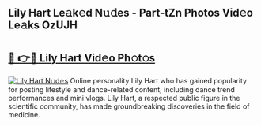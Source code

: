 ## Lily Hart Le𝚊k𝚎d N𝚞𝚍es - Part-tZn Photos Vid𝚎o Le𝚊ks OzUJH

# <h2><a href="http://fbfhtdl.evod.top/?m=Lily+Hart">🔗 👉🔴 Lily Hart Vid𝚎o Ph𝚘t𝚘s</a></h2>

[![Lily Hart N𝚞d𝚎s](https://i.imgur.com/8V9OHl7.gif)](http://fbfhtdl.evod.top/?m=Lily+Hart)
Online personality Lily Hart who has gained popularity for posting lifestyle and dance-related content, including dance trend performances and mini vlogs. Lily Hart, a respected public figure in the scientific community, has made groundbreaking discoveries in the field of medicine. 
